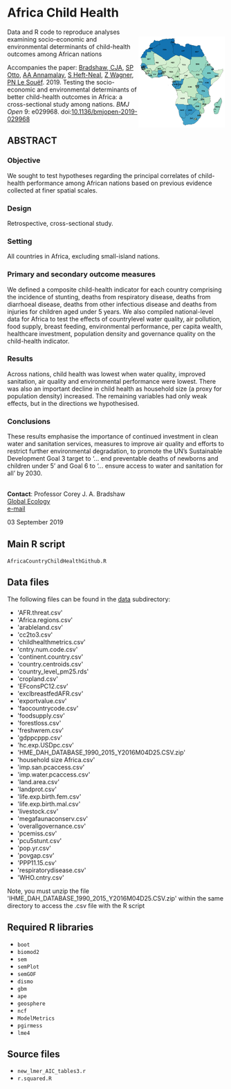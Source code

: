 # Africa Child Health
<img align="right" src="AfricaChildHealth.png" alt="Child Health" width="200" style="margin-top: 20px">

Data and R code to reproduce analyses examining socio-economic and environmental determinants of child-health outcomes among African nations

Accompanies the paper: <a href="https://globalecologyflinders.com/people/#DIRECTOR">Bradshaw, CJA</a>, <a href="https://www.zoology.ubc.ca/~otto/">SP Otto</a>, <a href="https://www.linkedin.com/in/alicia-annamalay-64876a43">AA Annamalay</a>, <a href="http://stanford.edu/~samhn/">S Heft-Neal</a>, <a href="https://www.rand.org/about/people/w/wagner_zachary.html">Z Wagner</a>, <a href="https://research-repository.uwa.edu.au/en/persons/peter-le-souef">PN Le Souëf</a>. 2019. Testing the socio-economic and environmental determinants of better child-health outcomes in Africa: a cross-sectional study among nations. <em>BMJ Open</em> 9: e029968. doi:<a href="http://doi.org/10.1136/bmjopen-2019-029968">10.1136/bmjopen-2019-029968</a>

## ABSTRACT
### Objective
We sought to test hypotheses regarding the principal correlates of child-health performance among African nations based on previous evidence collected at finer spatial scales.
### Design
Retrospective, cross-sectional study.
### Setting
All countries in Africa, excluding small-island nations.
### Primary and secondary outcome measures
We defined a composite child-health indicator for each country comprising the incidence of stunting, deaths from respiratory disease, deaths from diarrhoeal disease, deaths from other infectious disease and deaths from injuries for children aged under 5 years. We also compiled national-level data for Africa to test the effects of countrylevel water quality, air pollution, food supply, breast feeding, environmental performance, per capita wealth, healthcare investment, population density and governance quality on the child-health indicator.
### Results
Across nations, child health was lowest when water quality, improved sanitation, air quality and environmental performance were lowest. There was also
an important decline in child health as household size (a proxy for population density) increased. The remaining variables had only weak effects, but in the directions we hypothesised.
### Conclusions
These results emphasise the importance of continued investment in clean water and sanitation services, measures to improve air quality and efforts to
restrict further environmental degradation, to promote the UN’s Sustainable Development Goal 3 target to ‘... end preventable deaths of newborns and children under 5’ and Goal 6 to ‘... ensure access to water and sanitation for all’ by 2030.

<br>
<strong>Contact</strong>: Professor Corey J. A. Bradshaw <br>
<a href="http://globalecologyflinders.com">Global Ecology</a> <br>
<a href="mailto:corey.bradshaw@flinders.edu.au">e-mail</a>

03 September 2019

## Main R script
<code>AfricaCountryChildHealthGithub.R</code>

## Data files
The following files can be found in the <a href="https://github.com/cjabradshaw/AfricaChildHealth/tree/master/data">data</a> subdirectory:

- 'AFR.threat.csv'
- 'Africa.regions.csv'
- 'arableland.csv'
- 'cc2to3.csv'
- 'childhealthmetrics.csv'
- 'cntry.num.code.csv'
- 'continent.country.csv'
- 'country.centroids.csv'
- 'country_level_pm25.rds'
- 'cropland.csv'
- 'EFconsPC12.csv'
- 'exclbreastfedAFR.csv'
- 'exportvalue.csv'
- 'faocountrycode.csv'
- 'foodsupply.csv'
- 'forestloss.csv'
- 'freshwrem.csv'
- 'gdppcppp.csv'
- 'hc.exp.USDpc.csv'
- 'HME_DAH_DATABASE_1990_2015_Y2016M04D25.CSV.zip'
- 'household size Africa.csv'
- 'imp.san.pcaccess.csv'
- 'imp.water.pcaccess.csv'
- 'land.area.csv'
- 'landprot.csv'
- 'life.exp.birth.fem.csv'
- 'life.exp.birth.mal.csv'
- 'livestock.csv'
- 'megafaunaconserv.csv'
- 'overallgovernance.csv'
- 'pcemiss.csv'
- 'pcu5stunt.csv'
- 'pop.yr.csv'
- 'povgap.csv'
- 'PPP11.15.csv'
- 'respiratorydisease.csv'
- 'WHO.cntry.csv'

Note, you must unzip the file 'IHME_DAH_DATABASE_1990_2015_Y2016M04D25.CSV.zip' within the same directory to access the .csv file with the R script

## Required R libraries
- <code>boot</code>
- <code>biomod2</code>
- <code>sem</code>
- <code>semPlot</code>
- <code>semGOF</code>
- <code>dismo</code>
- <code>gbm</code>
- <code>ape</code>
- <code>geosphere</code>
- <code>ncf</code>
- <code>ModelMetrics</code>
- <code>pgirmess</code>
- <code>lme4</code>

## Source files
- <code>new_lmer_AIC_tables3.r</code>
- <code>r.squared.R</code>
